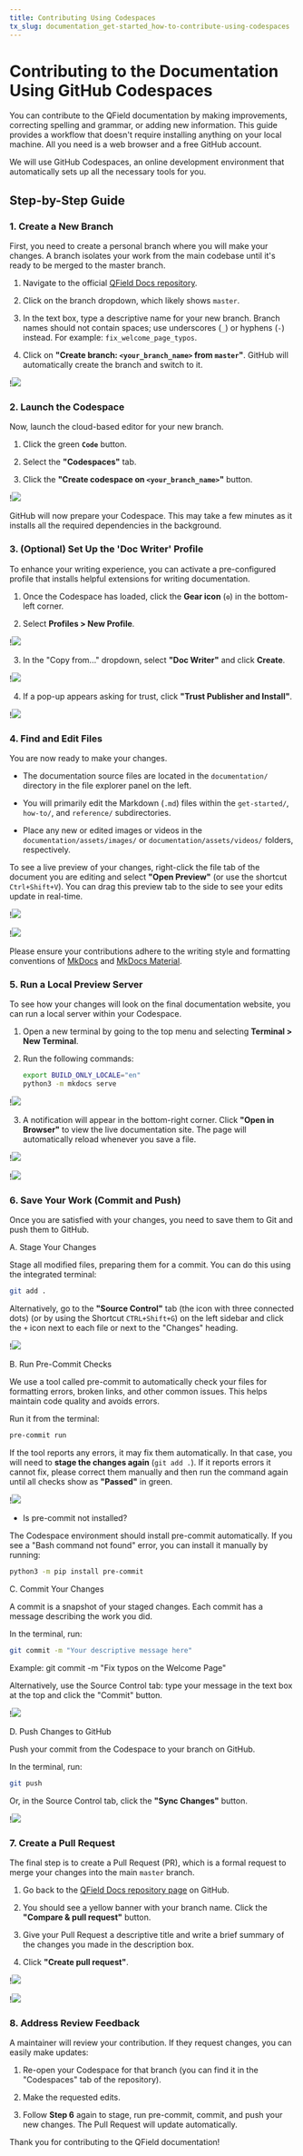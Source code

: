 ```yaml
---
title: Contributing Using Codespaces
tx_slug: documentation_get-started_how-to-contribute-using-codespaces
---
```


# Contributing to the Documentation Using GitHub Codespaces

You can contribute to the QField documentation by making improvements, correcting spelling and grammar, or adding new information. This guide provides a workflow that doesn't require installing anything on your local machine. All you need is a web browser and a free GitHub account.

We will use GitHub Codespaces, an online development environment that automatically sets up all the necessary tools for you.

## Step-by-Step Guide

### 1. Create a New Branch

First, you need to create a personal branch where you will make your changes. A branch isolates your work from the main codebase until it's ready to be merged to the master branch.

1. Navigate to the official [QField Docs repository](https://github.com/opengisch/QField-docs).

2. Click on the branch dropdown, which likely shows `master`.

3. In the text box, type a descriptive name for your new branch. Branch names should not contain spaces; use underscores (`_`) or hyphens (`-`) instead. For example: `fix_welcome_page_typos`.

4. Click on **"Create branch: `<your_branch_name>` from `master`"**. GitHub will automatically create the branch and switch to it.

!![](../assets/images/codespaces_steps_001.png)

### 2. Launch the Codespace

Now, launch the cloud-based editor for your new branch.

1. Click the green **`Code`** button.

2. Select the **"Codespaces"** tab.

3. Click the **"Create codespace on `<your_branch_name>`"** button.

!![](../assets/images/codespaces_steps_002.png)

GitHub will now prepare your Codespace. This may take a few minutes as it installs all the required dependencies in the background.

### 3. (Optional) Set Up the 'Doc Writer' Profile

To enhance your writing experience, you can activate a pre-configured profile that installs helpful extensions for writing documentation.

1. Once the Codespace has loaded, click the **Gear icon** (`⚙️`) in the bottom-left corner.

2. Select **Profiles > New Profile**.

!![](../assets/images/codespaces_steps_003.png)

3. In the "Copy from..." dropdown, select **"Doc Writer"** and click **Create**.

!![](../assets/images/codespaces_steps_004.png)

4. If a pop-up appears asking for trust, click **"Trust Publisher and Install"**.

!![](../assets/images/codespaces_steps_005.png)

### 4. Find and Edit Files

You are now ready to make your changes.

- The documentation source files are located in the `documentation/` directory in the file explorer panel on the left.

- You will primarily edit the Markdown (`.md`) files within the `get-started/`, `how-to/`, and `reference/` subdirectories.

- Place any new or edited images or videos in the `documentation/assets/images/` or `documentation/assets/videos/` folders, respectively.

To see a live preview of your changes, right-click the file tab of the document you are editing and select **"Open Preview"** (or use the shortcut `Ctrl+Shift+V`). You can drag this preview tab to the side to see your edits update in real-time.

!![](../assets/images/codespaces_steps_006.png)

!![](../assets/images/codespaces_steps_007.png)

Please ensure your contributions adhere to the writing style and formatting conventions of [MkDocs](https://www.mkdocs.org/user-guide/writing-your-docs/) and [MkDocs Material](https://squidfunk.github.io/mkdocs-material/reference/).

### 5. Run a Local Preview Server

To see how your changes will look on the final documentation website, you can run a local server within your Codespace.

1. Open a new terminal by going to the top menu and selecting **Terminal > New Terminal**.

2. Run the following commands:

    ```bash
    export BUILD_ONLY_LOCALE="en"
    python3 -m mkdocs serve
    ```

!![](../assets/images/codespaces_steps_008.png)

3. A notification will appear in the bottom-right corner. Click **"Open in Browser"** to view the live documentation site. The page will automatically reload whenever you save a file.

!![](../assets/images/codespaces_steps_009.png)

!![](../assets/images/codespaces_steps_010.png)

### 6. Save Your Work (Commit and Push)

Once you are satisfied with your changes, you need to save them to Git and push them to GitHub.

A. Stage Your Changes

Stage all modified files, preparing them for a commit. You can do this using the integrated terminal:

```bash
git add .
```

Alternatively, go to the **"Source Control"** tab (the icon with three connected dots) (or by using the Shortcut `CTRL+Shift+G`) on the left sidebar and click the `+` icon next to each file or next to the "Changes" heading.

!![](../assets/images/codespaces_steps_011.png)

B. Run Pre-Commit Checks

We use a tool called pre-commit to automatically check your files for formatting errors, broken links, and other common issues. This helps maintain code quality and avoids errors.

Run it from the terminal:

```bash
pre-commit run
```

If the tool reports any errors, it may fix them automatically. In that case, you will need to **stage the changes again** (`git add .`). If it reports errors it cannot fix, please correct them manually and then run the command again until all checks show as **"Passed"** in green.

!![](../assets/images/codespaces_steps_012.png)

- Is pre-commit not installed?

The Codespace environment should install pre-commit automatically. If you see a "Bash command not found" error, you can install it manually by running:

```bash
python3 -m pip install pre-commit
```

C. Commit Your Changes

A commit is a snapshot of your staged changes. Each commit has a message describing the work you did.

In the terminal, run:

```bash
git commit -m "Your descriptive message here"
```

Example: git commit -m "Fix typos on the Welcome Page"

Alternatively, use the Source Control tab: type your message in the text box at the top and click the "Commit" button.

!![](../assets/images/codespaces_steps_013.png)

D. Push Changes to GitHub

Push your commit from the Codespace to your branch on GitHub.

In the terminal, run:

```bash
git push
```

Or, in the Source Control tab, click the **"Sync Changes"** button.

!![](../assets/images/codespaces_steps_014.png)

### 7. Create a Pull Request

The final step is to create a Pull Request (PR), which is a formal request to merge your changes into the main `master` branch.

1. Go back to the [QField Docs repository page](https://github.com/opengisch/QField-docs) on GitHub.

2. You should see a yellow banner with your branch name. Click the **"Compare & pull request"** button.

3. Give your Pull Request a descriptive title and write a brief summary of the changes you made in the description box.

4. Click **"Create pull request"**.

!![](../assets/images/codespaces_steps_015.png)

!![](../assets/images/codespaces_steps_016.png)

### 8. Address Review Feedback

A maintainer will review your contribution. If they request changes, you can easily make updates:

1. Re-open your Codespace for that branch (you can find it in the "Codespaces" tab of the repository).

2. Make the requested edits.

3. Follow **Step 6** again to stage, run pre-commit, commit, and push your new changes. The Pull Request will update automatically.

Thank you for contributing to the QField documentation!
